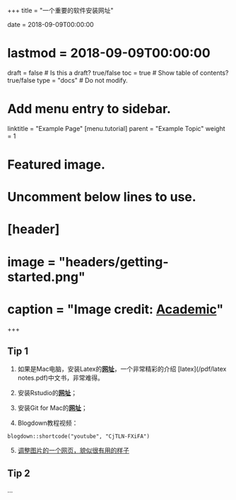 +++
title = "一个重要的软件安装网址"

date = 2018-09-09T00:00:00
# lastmod = 2018-09-09T00:00:00

draft = false  # Is this a draft? true/false
toc = true  # Show table of contents? true/false
type = "docs"  # Do not modify.

# Add menu entry to sidebar.
linktitle = "Example Page"
[menu.tutorial]
  parent = "Example Topic"
  weight = 1

# Featured image.
# Uncomment below lines to use.
# [header]
# image = "headers/getting-started.png"
# caption = "Image credit: [**Academic**](https://github.com/gcushen/hugo-academic/)"
+++



## Tip 1

1. 如果是Mac电脑，安装Latex的[**网址**](http://www.tug.org/mactex/)，一个非常精彩的介绍 [latex](/pdf/latex notes.pdf)中文书，非常难得。

2. 安装Rstudio的[**网址**](https://www.rstudio.com/products/rstudio/download/#download)；

3. 安装Git for Mac的[**网址**](https://git-scm.com/download/mac)；

4. Blogdown教程视频：

```{r, eval=TRUE}
blogdown::shortcode("youtube", "CjTLN-FXiFA")
```

5. [调整图片的一个网页，貌似很有用的样子](http://html5doctor.com/the-figure-figcaption-elements/)



## Tip 2

...
